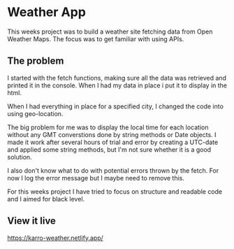 # Weather App

This weeks project was to build a weather site fetching data from Open Weather Maps.
The focus was to get familiar with using APIs. 
## The problem
I started with the fetch functions, making sure all the data was retrieved and printed it in the console. When I had my data in place i put it to display in the html.

When I had everything in place for a specified city, I changed the code into using geo-location. 

The big problem for me was to display the local time for each location without any GMT converstions done by string methods or Date objects. I made it work after several hours of trial and error by creating a UTC-date and applied some string methods, but I'm not sure whether it is a good solution.  

I also don't know what to do with potential errors thrown by the fetch. For now I log the error message but I maybe need to remove this. 

For this weeks project I have tried to focus on structure and readable code and I aimed for black level.

## View it live
https://karro-weather.netlify.app/
